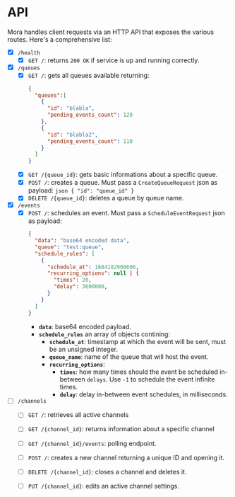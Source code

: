 # API

Mora handles client requests via an HTTP API that exposes the various routes.
Here's a comprehensive list:

- [x] `/health`
  - [x] `GET /`: returns `200 OK` if service is up and running correctly.
- [x] `/queues`
  - [x] `GET /`: gets all queues available returning:
    ```json
    {
      "queues":[
        {
          "id": "blabla",
          "pending_events_count": 120 
        },
        {
          "id": "blabla2",
          "pending_events_count": 110 
        }
      ]
    }
    ```
  - [x] `GET /{queue_id}`: gets basic informations about a specific queue.
  - [x] `POST /`: creates a queue. Must pass a `CreateQueueRequest` json as payload:
        ```json
        {
          "id": "queue_id"
        }
        ```
  - [x] `DELETE /{queue_id}`: deletes a queue by queue name.
- [x] `/events`
  - [x] `POST /`: schedules an event. Must pass a `ScheduleEventRequest` json as payload:
    ```json
    {
      "data": "base64 encoded data",
      "queue": "test:queue",
      "schedule_rules": [
        {
          "schedule_at": 1684182908606,
          "recurring_options": null | {
            "times": 20,
            "delay": 3600000,
          }
        }
      ]
    }
    ```
    - **`data`**: base64 encoded payload.
    - **`schedule_rules`** an array of objects contining:
      - **`schedule_at`**: timestamp at which the event will be sent, must be an unsigned integer.
      - **`queue_name`**: name of the queue that will host the event.
      - **`recurring_options`**:
        - **`times`**: how many times should the event be scheduled in-between `delays`. Use `-1` to schedule the event infinite times.
        - **`delay`**: delay in-between event schedules, in milliseconds.
- [ ] `/channels`
  - [ ] `GET /`: retrieves all active channels
  - [ ] `GET /{channel_id}`: returns information about a specific channel
  - [ ] `GET /{channel_id}/events`: polling endpoint.
  - [ ] `POST /`: creates a new channel returning a unique ID and opening it.
  - [ ] `DELETE /{channel_id}`: closes a channel and deletes it.
  - [ ] `PUT /{channel_id}`: edits an active channel settings.

